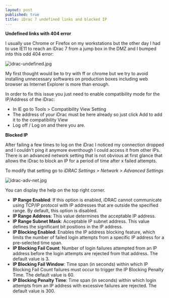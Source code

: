 ```yaml
---
layout: post
published: true
title: iDrac 7 undefined links and blocked IP
---
```

**Undefined links with 404 error**

I usually use Chrome or Firefox on my workstations but the other day I had to use IE11 to reach an iDrac 7 from a jump box in the DMZ and I bumped into this odd 404 error:  

![idrac-undefined.jpg]({{site.baseurl}}/img/idrac-undefined.jpg)

My first thought would be to try with ff or chrome but we try to avoid installing unnecessary softwares on production boxes including web browser as Internet Explorer is more than enough.

In order to fix this issue you just need to enable compatibility mode for the IP/Address of the iDrac:

- In IE go to Tools > Compatibility View Setting
- The address of your iDrac must be here already so just click Add to add it to the compatibility View
- Log off / Log on and there you are.


**Blocked IP**

After failing a few times to log on the iDrac I noticed my connection dropped and I couldn't ping it anymore eventhough I could access it from other IPs. There is an advanced network setting that is not obvious at first glance that allows the iDrac to block an IP for a period of time after x failed attempts.

To modify that setting go to _iDRAC Settings > Network > Advanced Settings_

![idrac-adv-net.jpg]({{site.baseurl}}/img/idrac-adv-net.jpg)

You can display the help on the top right corner.

- **IP Range Enabled**: If this option is enabled, iDRAC cannot communicate using TCP/IP protocol with IP addresses that are outside the specified range. By default, this option is disabled.
- **IP Range Address**: This value determines the acceptable IP address. 
- **IP Range Subnet Mask**: Acceptable IP subnet address. This value defines the significant bit positions in the IP address.
- **IP Blocking Enabled**: Enables the IP address blocking feature, which limits the number of failed login attempts from a specific IP address for a pre-selected time span.
- **IP Blocking Fail Count**: Number of login failures attempted from an IP address before the login attempts are rejected from that address. The default value is 3.
- **IP Blocking Fail Window**: Time span (in seconds) within which IP Blocking Fail Count failures must occur to trigger the IP Blocking Penalty Time. The default value is 60.
- **IP Blocking Penalty Time**: Time span (in seconds) within which login attempts from an IP address with excessive failures are rejected. The default value is 300.